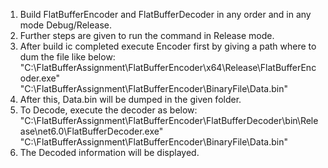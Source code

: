 1. Build FlatBufferEncoder and FlatBufferDecoder in any order and in any mode Debug/Release.
2. Further steps are given to run the command in Release mode.
3. After build ic completed execute Encoder first by giving a path where to dum the file like below:
   "C:\FlatBufferAssignment\FlatBufferEncoder\x64\Release\FlatBufferEncoder.exe" "C:\FlatBufferAssignment\FlatBufferEncoder\BinaryFile\Data.bin"
4. After this, Data.bin will be dumped in the given folder.
5. To Decode, execute the decoder as below: 
   "C:\FlatBufferAssignment\FlatBufferEncoder\FlatBufferDecoder\bin\Release\net6.0\FlatBufferDecoder.exe" "C:\FlatBufferAssignment\FlatBufferEncoder\BinaryFile\Data.bin"
6. The Decoded information will be displayed.